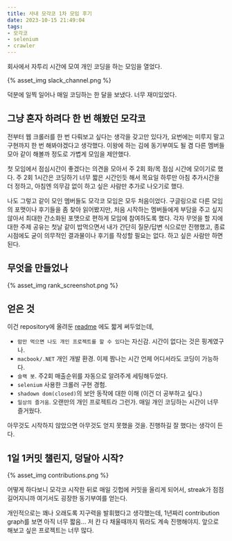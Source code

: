 ```yaml
---
title: 사내 모각코 1차 모임 후기
date: 2023-10-15 21:49:04
tags:
- 모각코
- selenium
- crawler
---
```


회사에서 자투리 시간에 모여 개인 코딩을 하는 모임을 열었다. 

{% asset_img slack_channel.png %}

덕분에 일찍 일어나 매일 코딩하는 한 달을 보냈다. 
너무 재미있었다.

<!--more-->

## 그냥 혼자 하려다 한 번 해봤던 모각코

전부터 웹 크롤러를 한 번 다뤄보고 싶다는 생각을 갖고만 있다가, 요번에는 미루지 말고 구현까지 한 번 해봐야겠다고 생각했다. 이왕에 하는 김에 동기부여도 될 겸 다른 멤버들 모아 같이 해볼까  정도로 가볍게 모임을 제안했다. 

첫 모임에서 점심시간이 좋겠다는 의견을 모아서 주 2회 화/목 점심 시간에 모이기로 했다. 주 2회 1시간은 코딩하기 너무 짧은 시간인듯 해서 목요일 하루만 아침 추가시간을 더 정하고, 아침엔 의무감 없이 하고 싶은 사람만 추가로 나오기로 했다. 

나도 그렇고 같이 모인 멤버들도 모각코 모임은 모두 처음이었다. 구글링으로 다른 모임의 포맷이나 후기들을 좀 찾아 읽어봤지만, 처음 시작하는 멤버들에게 부담을 주고 싶지 않아서 최대한 간소화된 포맷으로 편하게 모임에 참여하도록 했다. 각자 무엇을 할 지에 대한 주제 공유는 첫날 같이 밥먹으면서 내가 간단히 질문/답변 식으로만 진행했고, 종료 시점에도 굳이 의무적인 결과물이나 후기를 작성할 필요는 없다. 하고 싶은 사람만 하면 된다.

## 무엇을 만들었나

{% asset_img rank_screenshot.png %}

## 얻은 것

이건 repository에 올려둔 [readme](https://github.com/leafbird/GameRankReader) 에도 짧게 써두었는데,

* `맘만 먹으면 나도 개인 프로젝트를 할 수 있다`는 자신감. 시간이 없다는 것은 핑계였구나.
* `macbook/.NET` 개인 개발 환경. 이제 짬나는 시간 언제 어디서라도 코딩이 가능하다.
* `슬랙 봇`. 주2회 매출순위를 자동으로 알려주게 세팅해두었다. 
* `selenium` 사용한 크롤러 구현 경험.
* `shadown dom(closed)`의 보안 동작에 대한 이해 (이건 더 공부하고 싶다.)
* `일상의 즐거움`. 오랜만의 개인 프로젝트라 그런가. 매일 개인 코딩하는 시간이 너무 즐거웠다.

아무것도 시작하지 않았으면 아무것도 얻지 못했을 것을. 진행하길 잘 했다는 생각이 든다. 

## 1일 1커밋 챌린지, 덩달아 시작?

{% asset_img contributions.png %}

어떻게 하다보니 모각코 시작한 뒤로 매일 깃헙에 커밋을 올리게 되어서, streak가 점점 길어지니까 여기서도 굉장한 동기부여를 얻는다.

개인적으로는 꽤나 오래도록 지구력을 발휘했다고 생각했는데, 1년짜리 contribution graph를 보면 아직 너무 짧음... 저 칸 다 채울때까지 뭐라도 계속 진행해야지. 앞으로 해보고 싶은 프로젝트는 너무 많다.